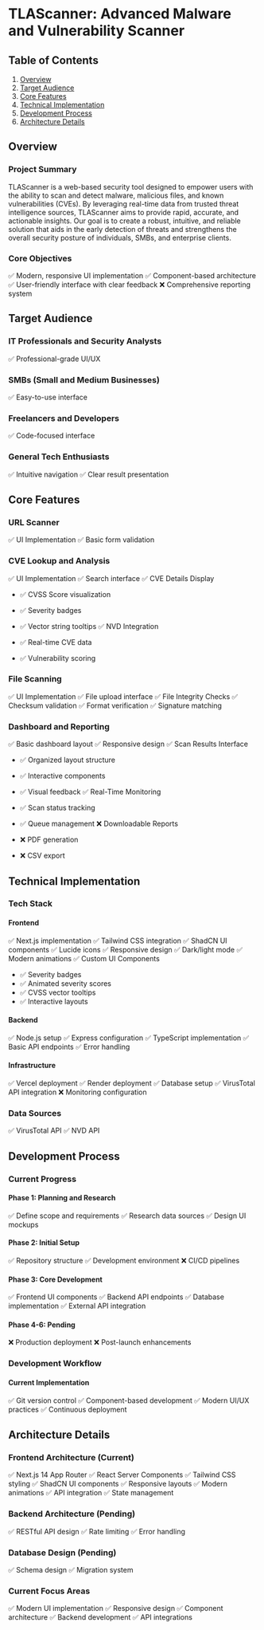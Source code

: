 # TLAScanner: Advanced Malware and Vulnerability Scanner

## Table of Contents

1. [Overview](#overview)
2. [Target Audience](#target-audience)
3. [Core Features](#core-features)
4. [Technical Implementation](#technical-implementation)
5. [Development Process](#development-process)
6. [Architecture Details](#architecture-details)

## Overview

### Project Summary

TLAScanner is a web-based security tool designed to empower users with the ability to scan and detect malware, malicious files, and known vulnerabilities (CVEs). By leveraging real-time data from trusted threat intelligence sources, TLAScanner aims to provide rapid, accurate, and actionable insights. Our goal is to create a robust, intuitive, and reliable solution that aids in the early detection of threats and strengthens the overall security posture of individuals, SMBs, and enterprise clients.

### Core Objectives

✅ Modern, responsive UI implementation
✅ Component-based architecture
✅ User-friendly interface with clear feedback
❌ Comprehensive reporting system

## Target Audience

### IT Professionals and Security Analysts

✅ Professional-grade UI/UX

### SMBs (Small and Medium Businesses)

✅ Easy-to-use interface

### Freelancers and Developers

✅ Code-focused interface

### General Tech Enthusiasts

✅ Intuitive navigation
✅ Clear result presentation

## Core Features

### URL Scanner

✅ UI Implementation
✅ Basic form validation

### CVE Lookup and Analysis

✅ UI Implementation
✅ Search interface
✅ CVE Details Display

- ✅ CVSS Score visualization
- ✅ Severity badges
- ✅ Vector string tooltips
✅ NVD Integration

- ✅ Real-time CVE data
- ✅ Vulnerability scoring

### File Scanning

✅ UI Implementation
✅ File upload interface
✅ File Integrity Checks
✅ Checksum validation
✅ Format verification
✅ Signature matching

### Dashboard and Reporting

✅ Basic dashboard layout
✅ Responsive design
✅ Scan Results Interface

- ✅ Organized layout structure
- ✅ Interactive components
- ✅ Visual feedback
✅ Real-Time Monitoring

- ✅ Scan status tracking
- ✅ Queue management
❌ Downloadable Reports
- ❌ PDF generation
- ❌ CSV export

## Technical Implementation

### Tech Stack

#### Frontend

✅ Next.js implementation
✅ Tailwind CSS integration
✅ ShadCN UI components
✅ Lucide icons
✅ Responsive design
✅ Dark/light mode
✅ Modern animations
✅ Custom UI Components

- ✅ Severity badges
- ✅ Animated severity scores
- ✅ CVSS vector tooltips
- ✅ Interactive layouts

#### Backend

✅ Node.js setup
✅ Express configuration
✅ TypeScript implementation
✅ Basic API endpoints
✅ Error handling

#### Infrastructure

✅ Vercel deployment
✅ Render deployment
✅ Database setup
✅ VirusTotal API integration
❌ Monitoring configuration

### Data Sources

✅ VirusTotal API
✅ NVD API

## Development Process

### Current Progress

#### Phase 1: Planning and Research

✅ Define scope and requirements
✅ Research data sources
✅ Design UI mockups

#### Phase 2: Initial Setup

✅ Repository structure
✅ Development environment
❌ CI/CD pipelines

#### Phase 3: Core Development

✅ Frontend UI components
✅ Backend API endpoints
✅ Database implementation
✅ External API integration

#### Phase 4-6: Pending

❌ Production deployment
❌ Post-launch enhancements

### Development Workflow

#### Current Implementation

✅ Git version control
✅ Component-based development
✅ Modern UI/UX practices
✅ Continuous deployment

## Architecture Details

### Frontend Architecture (Current)

✅ Next.js 14 App Router
✅ React Server Components
✅ Tailwind CSS styling
✅ ShadCN UI components
✅ Responsive layouts
✅ Modern animations
✅ API integration
✅ State management

### Backend Architecture (Pending)

✅ RESTful API design
✅ Rate limiting
✅ Error handling

### Database Design (Pending)

✅ Schema design
✅ Migration system

### Current Focus Areas

✅ Modern UI implementation
✅ Responsive design
✅ Component architecture
✅ Backend development
✅ API integrations
